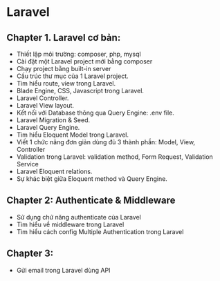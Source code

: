 # Laravel
## Chapter 1. Laravel cơ bản:
* Thiết lập môi trường:  composer, php, mysql 
* Cài đặt một Laravel project mới bằng composer
* Chạy project bằng built-in server
* Cấu trúc thư mục của 1 Laravel project.
* Tìm hiểu route, view trong Laravel.
* Blade Engine, CSS, Javascript trong Laravel.
* Laravel Controller. 
* Laravel View layout.
* Kết nối với Database thông qua Query Engine: .env file.
* Laravel Migration & Seed.
* Laravel Query Engine.
* Tìm hiểu Eloquent Model trong Laravel.
* Viết 1 chức năng đơn giản dùng đủ 3 thành phần: Model, View, Controller 
* Validation trong Laravel: validation method, Form Request, Validation Service
* Laravel Eloquent relations. 
* Sự khác biệt giữa Eloquent method và Query Engine.

## Chapter 2: Authenticate & Middleware
* Sử dụng chứ năng authenticate của Laravel 
* Tìm hiểu về middleware trong Laravel
* Tìm hiểu cách config Multiple Authentication trong Laravel

## Chapter 3: 
* Gửi email trong Laravel dùng API